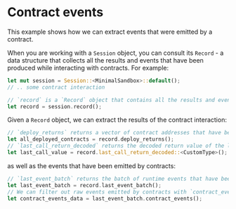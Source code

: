 # Contract events

This example shows how we can extract events that were emitted by a contract.

When you are working with a `Session` object, you can consult its `Record` - a data structure that collects all the results and events that have been produced while interacting with contracts.
For example:

```rust
let mut session = Session::<MinimalSandbox>::default();
// .. some contract interaction

// `record` is a `Record` object that contains all the results and events that have been produced while interacting with contracts.
let record = session.record();
```

Given a `Record` object, we can extract the results of the contract interaction:

```rust
// `deploy_returns` returns a vector of contract addresses that have been deployed during the session.
let all_deployed_contracts = record.deploy_returns();
// `last_call_return_decoded` returns the decoded return value of the last contract call.
let last_call_value = record.last_call_return_decoded::<CustomType>();
```

as well as the events that have been emitted by contracts:

```rust
// `last_event_batch` returns the batch of runtime events that have been emitted during the last contract interaction.
let last_event_batch = record.last_event_batch();
// We can filter out raw events emitted by contracts with `contract_events` method.
let contract_events_data = last_event_batch.contract_events();
```
